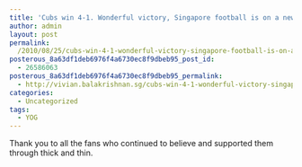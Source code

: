 ```yaml
---
title: 'Cubs win 4-1. Wonderful victory, Singapore football is on a new trajectory ! #YOG'
author: admin
layout: post
permalink:
  /2010/08/25/cubs-win-4-1-wonderful-victory-singapore-football-is-on-a-new-trajectory-yog/
posterous_8a63df1deb6976f4a6730ec8f9dbeb95_post_id:
  - 26586063
posterous_8a63df1deb6976f4a6730ec8f9dbeb95_permalink:
  - http://vivian.balakrishnan.sg/cubs-win-4-1-wonderful-victory-singapore-foot
categories:
  - Uncategorized
tags:
  - YOG
---
```

<p>Thank you to all the fans who continued to believe and supported them through thick and thin.</p>
